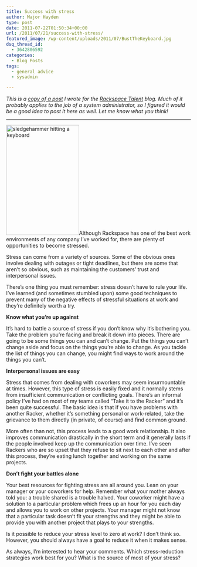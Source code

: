 ```yaml
---
title: Success with stress
author: Major Hayden
type: post
date: 2011-07-22T01:50:34+00:00
url: /2011/07/21/success-with-stress/
featured_image: /wp-content/uploads/2011/07/BustTheKeyboard.jpg
dsq_thread_id:
  - 3642806592
categories:
  - Blog Posts
tags:
  - general advice
  - sysadmin

---
```

_This is a [copy of a post][1] I wrote for the [Rackspace Talent][2] blog. Much of it probably applies to the job of a system administrator, so I figured it would be a good idea to post it here as well. Let me know what you think!_

* * *

[<img src="http://rackerhacker.com/wp-content/uploads/2011/07/BustTheKeyboard-199x300.jpg" alt="sledgehammer hitting a keyboard" title="success with stress" width="199" height="300" class="alignright size-medium wp-image-2356" srcset="/wp-content/uploads/2011/07/BustTheKeyboard-199x300.jpg 199w, /wp-content/uploads/2011/07/BustTheKeyboard.jpg 682w" sizes="(max-width: 199px) 100vw, 199px" />][3]Although Rackspace has one of the best work environments of any company I’ve worked for, there are plenty of opportunities to become stressed.</p>

Stress can come from a variety of sources. Some of the obvious ones involve dealing with outages or tight deadlines, but there are some that aren’t so obvious, such as maintaining the customers’ trust and interpersonal issues.

There’s one thing you must remember: stress doesn’t have to rule your life. I’ve learned (and sometimes stumbled upon) some good techniques to prevent many of the negative effects of stressful situations at work and they’re definitely worth a try.

**Know what you’re up against**

It’s hard to battle a source of stress if you don’t know why it’s bothering you. Take the problem you’re facing and break it down into pieces. There are going to be some things you can and can’t change. Put the things you can’t change aside and focus on the things you’re able to change. As you tackle the list of things you can change, you might find ways to work around the things you can’t.

**Interpersonal issues are easy**

Stress that comes from dealing with coworkers may seem insurmountable at times. However, this type of stress is easily fixed and it normally stems from insufficient communication or conflicting goals. There’s an informal policy I’ve had on most of my teams called “Take it to the Racker” and it’s been quite successful. The basic idea is that if you have problems with another Racker, whether it’s something personal or work-related, take the grievance to them directly (in private, of course) and find common ground.

More often than not, this process leads to a good work relationship. It also improves communication drastically in the short term and it generally lasts if the people involved keep up the communication over time. I’ve seen Rackers who are so upset that they refuse to sit next to each other and after this process, they’re eating lunch together and working on the same projects.

**Don’t fight your battles alone**

Your best resources for fighting stress are all around you. Lean on your manager or your coworkers for help. Remember what your mother always told you: a trouble shared is a trouble halved. Your coworker might have a solution to a particular problem which frees up an hour for you each day and allows you to work on other projects. Your manager might not know that a particular task doesn’t fit your strengths and they might be able to provide you with another project that plays to your strengths.

Is it possible to reduce your stress level to zero at work? I don’t think so. However, you should always have a goal to reduce it when it makes sense.

As always, I’m interested to hear your comments. Which stress-reduction strategies work best for you? What is the source of most of your stress?

 [1]: http://rackertalent.com/rackers/success-with-stress/
 [2]: http://rackertalent.com/rackers/
 [3]: http://rackerhacker.com/wp-content/uploads/2011/07/BustTheKeyboard.jpg
